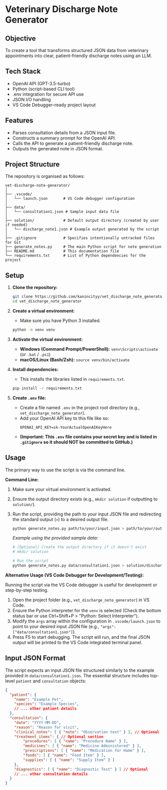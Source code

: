 # Veterinary Discharge Note Generator

## Objective

To create a tool that transforms structured JSON data from veterinary appointments into clear, patient-friendly discharge notes using an LLM.

## Tech Stack

- OpenAI API (GPT-3.5-turbo)
- Python (script-based CLI tool)
- .env integration for secure API use
- JSON I/O handling
- VS Code Debugger–ready project layout

## Features

- Parses consultation details from a JSON input file.
- Constructs a summary prompt for the OpenAI API.
- Calls the API to generate a patient-friendly discharge note.
- Outputs the generated note in JSON format.

## Project Structure

The repository is organised as follows:

```
vet-discharge-note-generator/
│
├── .vscode/
│   └── launch.json       # VS Code debugger configuration
│
├── data/
│   └── consultation1.json # Sample input data file
│
├── solution/             # Default output directory (created by user if needed)
│   └── discharge_note1.json # Example output generated by the script
│
├── .gitignore            # Specifies intentionally untracked files for Git
├── generate_notes.py     # The main Python script for note generation
├── README.md             # This documentation file
└── requirements.txt      # List of Python dependencies for the project
```

## Setup

1.  **Clone the repository:**
    ```bash
    git clone https://github.com/kanincityy/vet_discharge_note_generator.git
    cd vet_discharge_note_generator
    ```

2.  **Create a virtual environment:**
    *   Make sure you have Python 3 installed.
    ```bash
    python -m venv venv
    ```

3.  **Activate the virtual environment:**
    *   **Windows (Command Prompt/PowerShell):** `venv\Scripts\activate` (or `.bat` / `.ps1`)
    *   **macOS/Linux (Bash/Zsh):** `source venv/bin/activate`

4.  **Install dependencies:**
    *   This installs the libraries listed in `requirements.txt`.
    ```bash
    pip install -r requirements.txt
    ```

5.  **Create `.env` file:**
    *   Create a file named `.env` in the project root directory (e.g., `vet_discharge_note_generator`).
    *   Add your OpenAI API key to this file like so:
        ```dotenv
        OPENAI_API_KEY=sk-YourActualOpenAIKeyHere
        ```
    *   **(Important: This `.env` file contains your secret key and is listed in `.gitignore` so it should NOT be committed to GitHub.)**

## Usage

The primary way to use the script is via the command line.

**Command Line:**

1.  Make sure your virtual environment is activated.
2.  Ensure the output directory exists (e.g., `mkdir solution` if outputting to `solution/`).
3.  Run the script, providing the path to your input JSON file and redirecting the standard output (`>`) to a desired output file.

    ```bash
    python generate_notes.py path/to/your/input.json > path/to/your/output.json
    ```

    *Example using the provided sample data:*
    ```bash
    # (Optional) Create the output directory if it doesn't exist
    # mkdir solution

    # Run the script
    python generate_notes.py data/consultation1.json > solution/discharge_note1.json
    ```

**Alternative Usage (VS Code Debugger for Development/Testing):**

Running the script via the VS Code debugger is useful for development or step-by-step testing.

1.  Open the project folder (e.g., `vet_discharge_note_generator`) in VS Code.
2.  Ensure the Python interpreter for the `venv` is selected (Check the bottom status bar or use Ctrl+Shift+P > "Python: Select Interpreter").
3.  Modify the `args` array within the configuration in `.vscode/launch.json` to point to your desired input JSON file (e.g., `"args": ["data/consultation1.json"]`).
4.  Press F5 to start debugging. The script will run, and the final JSON output will be printed to the VS Code integrated terminal panel.

## Input JSON Format

The script expects an input JSON file structured similarly to the example provided in `data/consultation1.json`. The essential structure includes top-level `patient` and `consultation` objects:

```json
{
  "patient": {
    "name": "Example Pet",
    "species": "Example Species",
    // ... other patient details
  },
  "consultation": {
    "date": "YYYY-MM-DD",
    "reason": "Reason for visit",
    "clinical_notes": [ { "note": "Observation text" } ], // Optional
    "treatment_items": { // Optional section
        "procedures": [ { "name": "Procedure Name" } ],
        "medicines": [ { "name": "Medicine Administered" } ],
        "prescriptions": [ { "name": "Medication for Home" } ],
        "foods": [ { "name": "Food Item" } ],
        "supplies": [ { "name": "Supply Item" } ]
    },
    "diagnostics": [ { "name": "Diagnostic Test" } ] // Optional
    // ... other consultation details
  }
}
```
